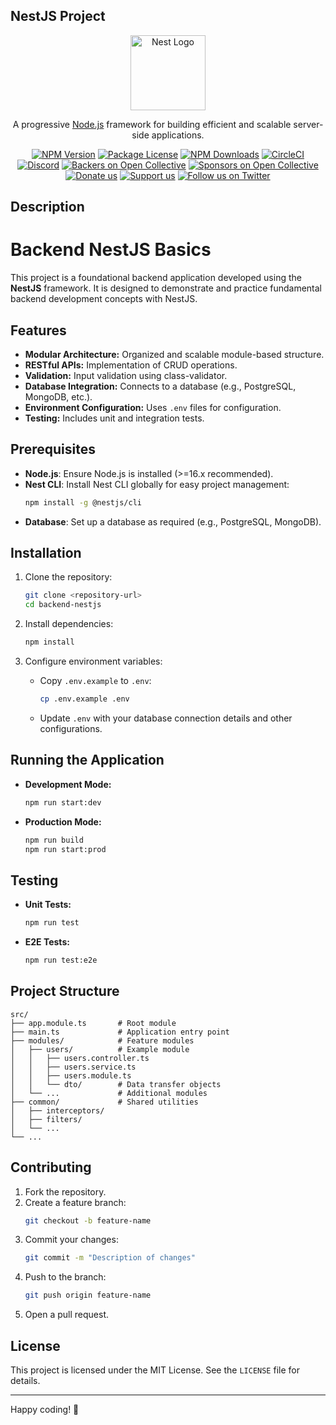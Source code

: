 <h2>NestJS Project</h2>
<p align="center">
  <a href="http://nestjs.com/" target="blank"><img src="https://nestjs.com/img/logo-small.svg" width="120" alt="Nest Logo" /></a>
</p>

[circleci-image]: https://img.shields.io/circleci/build/github/nestjs/nest/master?token=abc123def456
[circleci-url]: https://circleci.com/gh/nestjs/nest

  <p align="center">A progressive <a href="http://nodejs.org" target="_blank">Node.js</a> framework for building efficient and scalable server-side applications.</p>
    <p align="center">
<a href="https://www.npmjs.com/~nestjscore" target="_blank"><img src="https://img.shields.io/npm/v/@nestjs/core.svg" alt="NPM Version" /></a>
<a href="https://www.npmjs.com/~nestjscore" target="_blank"><img src="https://img.shields.io/npm/l/@nestjs/core.svg" alt="Package License" /></a>
<a href="https://www.npmjs.com/~nestjscore" target="_blank"><img src="https://img.shields.io/npm/dm/@nestjs/common.svg" alt="NPM Downloads" /></a>
<a href="https://circleci.com/gh/nestjs/nest" target="_blank"><img src="https://img.shields.io/circleci/build/github/nestjs/nest/master" alt="CircleCI" /></a>
<a href="https://discord.gg/G7Qnnhy" target="_blank"><img src="https://img.shields.io/badge/discord-online-brightgreen.svg" alt="Discord"/></a>
<a href="https://opencollective.com/nest#backer" target="_blank"><img src="https://opencollective.com/nest/backers/badge.svg" alt="Backers on Open Collective" /></a>
<a href="https://opencollective.com/nest#sponsor" target="_blank"><img src="https://opencollective.com/nest/sponsors/badge.svg" alt="Sponsors on Open Collective" /></a>
  <a href="https://paypal.me/kamilmysliwiec" target="_blank"><img src="https://img.shields.io/badge/Donate-PayPal-ff3f59.svg" alt="Donate us"/></a>
    <a href="https://opencollective.com/nest#sponsor"  target="_blank"><img src="https://img.shields.io/badge/Support%20us-Open%20Collective-41B883.svg" alt="Support us"></a>
  <a href="https://twitter.com/nestframework" target="_blank"><img src="https://img.shields.io/twitter/follow/nestframework.svg?style=social&label=Follow" alt="Follow us on Twitter"></a>
</p>
  <!--[![Backers on Open Collective](https://opencollective.com/nest/backers/badge.svg)](https://opencollective.com/nest#backer)
  [![Sponsors on Open Collective](https://opencollective.com/nest/sponsors/badge.svg)](https://opencollective.com/nest#sponsor)-->

## Description
# Backend NestJS Basics

This project is a foundational backend application developed using the **NestJS** framework. It is designed to demonstrate and practice fundamental backend development concepts with NestJS.

## Features

- **Modular Architecture:** Organized and scalable module-based structure.
- **RESTful APIs:** Implementation of CRUD operations.
- **Validation:** Input validation using class-validator.
- **Database Integration:** Connects to a database (e.g., PostgreSQL, MongoDB, etc.).
- **Environment Configuration:** Uses `.env` files for configuration.
- **Testing:** Includes unit and integration tests.

## Prerequisites

- **Node.js**: Ensure Node.js is installed (>=16.x recommended).
- **Nest CLI**: Install Nest CLI globally for easy project management:
  ```bash
  npm install -g @nestjs/cli
  ```
- **Database**: Set up a database as required (e.g., PostgreSQL, MongoDB).

## Installation

1. Clone the repository:
   ```bash
   git clone <repository-url>
   cd backend-nestjs
   ```

2. Install dependencies:
   ```bash
   npm install
   ```

3. Configure environment variables:
   - Copy `.env.example` to `.env`:
     ```bash
     cp .env.example .env
     ```
   - Update `.env` with your database connection details and other configurations.

## Running the Application

- **Development Mode:**
  ```bash
  npm run start:dev
  ```

- **Production Mode:**
  ```bash
  npm run build
  npm run start:prod
  ```

## Testing

- **Unit Tests:**
  ```bash
  npm run test
  ```

- **E2E Tests:**
  ```bash
  npm run test:e2e
  ```

## Project Structure

```
src/
├── app.module.ts       # Root module
├── main.ts             # Application entry point
├── modules/            # Feature modules
│   ├── users/          # Example module
│   │   ├── users.controller.ts
│   │   ├── users.service.ts
│   │   ├── users.module.ts
│   │   └── dto/        # Data transfer objects
│   └── ...             # Additional modules
├── common/             # Shared utilities
│   ├── interceptors/
│   ├── filters/
│   └── ...
└── ...
```

## Contributing

1. Fork the repository.
2. Create a feature branch:
   ```bash
   git checkout -b feature-name
   ```
3. Commit your changes:
   ```bash
   git commit -m "Description of changes"
   ```
4. Push to the branch:
   ```bash
   git push origin feature-name
   ```
5. Open a pull request.

## License

This project is licensed under the MIT License. See the `LICENSE` file for details.

---

Happy coding! 🎉
